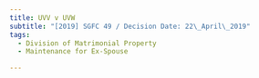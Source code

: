 ```yaml
---
title: UVV v UVW
subtitle: "[2019] SGFC 49 / Decision Date: 22\_April\_2019"
tags:
  - Division of Matrimonial Property
  - Maintenance for Ex-Spouse

---
```

